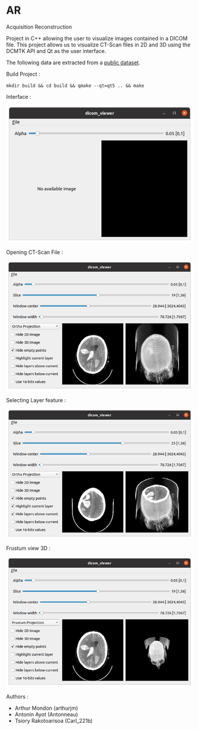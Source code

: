 # AR
Acquisition Reconstruction

Project in C++ allowing the user to visualize images contained in a DICOM file. This project allows us to visualize CT-Scan files in 2D and 3D using the DCMTK API and Qt as the user interface.

The following data are extracted from a [public dataset](http://headctstudy.qure.ai/dataset).

Build Project : 

```
mkdir build && cd build && qmake --qt=qt5 .. && make
```

Interface :

![](https://raw.githubusercontent.com/carl-221b/AR/main/screens/empty_window.png)


Opening CT-Scan File : 

![](https://raw.githubusercontent.com/carl-221b/AR/main/screens/default.png)

Selecting Layer feature :

![](https://raw.githubusercontent.com/carl-221b/AR/main/screens/hide_layer.png)

Frustum view 3D :

![](https://raw.githubusercontent.com/carl-221b/AR/main/screens/frustum_projection.png)


Authors : 
- Arthur Mondon (arthurjm)
- Antonin Ayot (Antonneau)
- Tsiory Rakotoarisoa (Carl_221b)

